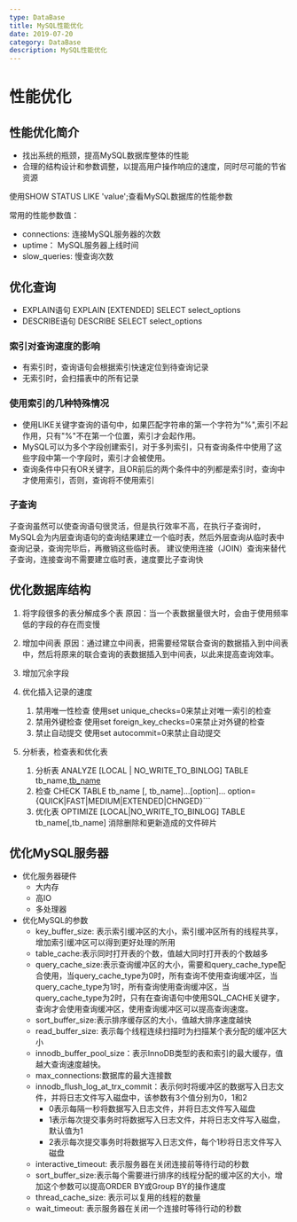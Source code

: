 ```yaml
---
type: DataBase
title: MySQL性能优化
date: 2019-07-20
category: DataBase
description: MySQL性能优化
---
```


# 性能优化
## 性能优化简介

- 找出系统的瓶颈，提高MySQL数据库整体的性能
- 合理的结构设计和参数调整，以提高用户操作响应的速度，同时尽可能的节省资源

使用SHOW STATUS LIKE 'value';查看MySQL数据库的性能参数

常用的性能参数值：
- connections: 连接MySQL服务器的次数
- uptime： MySQL服务器上线时间
- slow_queries: 慢查询次数  

## 优化查询
- EXPLAIN语句  EXPLAIN [EXTENDED] SELECT select_options
- DESCRIBE语句 DESCRIBE SELECT select_options

### 索引对查询速度的影响
- 有索引时，查询语句会根据索引快速定位到待查询记录
- 无索引时，会扫描表中的所有记录
### 使用索引的几种特殊情况
- 使用LIKE关键字查询的语句中，如果匹配字符串的第一个字符为"%",索引不起作用，只有"%"不在第一个位置，索引才会起作用。
- MySQL可以为多个字段创建索引，对于多列索引，只有查询条件中使用了这些字段中第一个字段时，索引才会被使用。
- 查询条件中只有OR关键字，且OR前后的两个条件中的列都是索引时，查询中才使用索引，否则，查询将不使用索引

### 子查询
子查询虽然可以使查询语句很灵活，但是执行效率不高，在执行子查询时，MySQL会为内层查询语句的查询结果建立一个临时表，然后外层查询从临时表中查询记录，查询完毕后，再撤销这些临时表。
建议使用连接（JOIN）查询来替代子查询，连接查询不需要建立临时表，速度要比子查询快


## 优化数据库结构

1. 将字段很多的表分解成多个表
	原因：当一个表数据量很大时，会由于使用频率低的字段的存在而变慢
2. 增加中间表
	原因：通过建立中间表，把需要经常联合查询的数据插入到中间表中，然后将原来的联合查询的表数据插入到中间表，以此来提高查询效率。
3. 增加冗余字段
4. 优化插入记录的速度
	1. 禁用唯一性检查 使用set unique_checks=0来禁止对唯一索引的检查
	2. 禁用外键检查 使用set foreign_key_checks=0来禁止对外键的检查
	3. 禁止自动提交 使用set autocommit=0来禁止自动提交
	
5. 分析表，检查表和优化表
	1.  分析表
		ANALYZE [LOCAL | NO_WRITE_TO_BINLOG] TABLE tb_name[,tb_name](LOCAL执行过程不写入二进制日志)
	2. 检查
		CHECK TABLE tb_name [, tb_name]...[option]...
		option={QUICK|FAST|MEDIUM|EXTENDED|CHNGED}```
	3. 优化表
		OPTIMIZE [LOCAL|NO_WRITE_TO_BINLOG] TABLE tb_name[,tb_name]
		消除删除和更新造成的文件碎片


## 优化MySQL服务器

- 优化服务器硬件
	- 大内存
	- 高IO
	- 多处理器
- 优化MySQL的参数
	- key_buffer_size: 表示索引缓冲区的大小，索引缓冲区所有的线程共享，增加索引缓冲区可以得到更好处理的所用
	- table_cache:表示同时打开表的个数，值越大同时打开表的个数越多
	- query_cache_size:表示查询缓冲区的大小，需要和query_cache_type配合使用，当query_cache_type为0时，所有查询不使用查询缓冲区，当query_cache_type为1时，所有查询使用查询缓冲区，当query_cache_type为2时，只有在查询语句中使用SQL_CACHE关键字，查询才会使用查询缓冲区，使用查询缓冲区可以提高查询速度。
	- sort_buffer_size:表示排序缓存区的大小，值越大排序速度越快
	- read_buffer_size: 表示每个线程连续扫描时为扫描某个表分配的缓冲区大小
	- innodb_buffer_pool_size：表示InnoDB类型的表和索引的最大缓存，值越大查询速度越快。
	- max_connections:数据库的最大连接数
	- innodb_flush_log_at_trx_commit：表示何时将缓冲区的数据写入日志文件，并将日志文件写入磁盘中，该参数有3个值分别为0，1和2
		- 0表示每隔一秒将数据写入日志文件，并将日志文件写入磁盘
		- 1表示每次提交事务时将数据写入日志文件，并将日志文件写入磁盘，默认值为1
		- 2表示每次提交事务时将数据写入日志文件，每个1秒将日志文件写入磁盘 
	- interactive_timeout: 表示服务器在关闭连接前等待行动的秒数
	- sort_buffer_size:表示每个需要进行排序的线程分配的缓冲区的大小，增加这个参数可以提高ORDER BY或Group BY的操作速度
	- thread_cache_size: 表示可以复用的线程的数量
	- wait_timeout: 表示服务器在关闭一个连接时等待行动的秒数